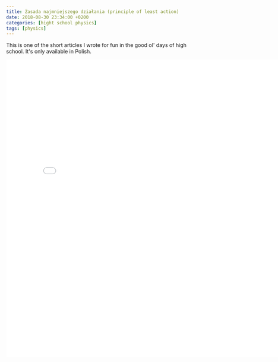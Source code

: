 ```yaml
---
title: Zasada najmniejszego działania (principle of least action)
date: 2018-08-30 23:34:00 +0200
categories: [hight school physics]
tags: [physics]
---
```

This is one of the short articles I wrote for fun in the good ol' days of high school.
It's only available in Polish.
<iframe src="../../assets/pdfs/zasada-najmniejszego-dzialania.pdf" style="width:800px; height:800px;" frameborder="0"></iframe>